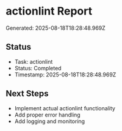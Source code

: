 # actionlint Report

Generated: 2025-08-18T18:28:48.969Z

## Status
- Task: actionlint
- Status: Completed
- Timestamp: 2025-08-18T18:28:48.969Z

## Next Steps
- Implement actual actionlint functionality
- Add proper error handling
- Add logging and monitoring
